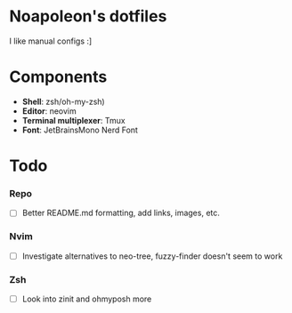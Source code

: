# Noapoleon's dotfiles
I like manual configs :]

# Components
 - **Shell**: zsh/oh-my-zsh)
 - **Editor**: neovim
 - **Terminal multiplexer**: Tmux
 - **Font**: JetBrainsMono Nerd Font

# Todo
### Repo
- [ ] Better README.md formatting, add links, images, etc.

### Nvim
- [ ] Investigate alternatives to neo-tree, fuzzy-finder doesn't seem to work

### Zsh
- [ ] Look into zinit and ohmyposh more

